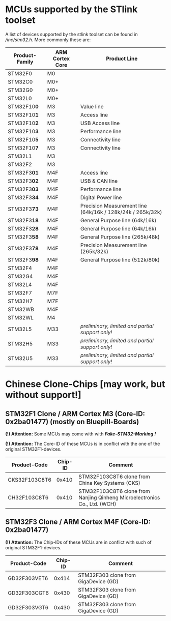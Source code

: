 # MCUs supported by the STlink toolset

A list of devices supported by the stlink toolset can be found in */inc/stm32.h*.
More commonly these are:

| Product-Family | ARM Cortex Core | Product Line                                               |
| -------------- | --------------- | ---------------------------------------------------------- |
| STM32F0        | M0              |                                                            |
| STM32C0        | M0+             |                                                            |
| STM32G0        | M0+             |                                                            |
| STM32L0        | M0+             |                                                            |
| STM32F10**0**  | M3              | Value line                                                 |
| STM32F10**1**  | M3              | Access line                                                |
| STM32F10**2**  | M3              | USB Access line                                            |
| STM32F10**3**  | M3              | Performance line                                           |
| STM32F10**5**  | M3              | Connectivity line                                          |
| STM32F10**7**  | M3              | Connectivity line                                          |
| STM32L1        | M3              |                                                            |
| STM32F2        | M3              |                                                            |
| STM32F3**01**  | M4F             | Access line                                                |
| STM32F3**02**  | M4F             | USB & CAN line                                             |
| STM32F3**03**  | M4F             | Performance line                                           |
| STM32F3**34**  | M4F             | Digital Power line                                         |
| STM32F3**73**  | M4F             | Precision Measurement line (64k/16k / 128k/24k / 265k/32k) |
| STM32F3**18**  | M4F             | General Purpose line (64k/16k)                             |
| STM32F3**28**  | M4F             | General Purpose line (64k/16k)                             |
| STM32F3**58**  | M4F             | General Purpose line (265k/48k)                            |
| STM32F3**78**  | M4F             | Precision Measurement line (265k/32k)                      |
| STM32F3**98**  | M4F             | General Purpose line (512k/80k)                            |
| STM32F4        | M4F             |                                                            |
| STM32G4        | M4F             |                                                            |
| STM32L4        | M4F             |                                                            |
| STM32F7        | M7F             |                                                            |
| STM32H7        | M7F             |                                                            |
| STM32WB        | M4F             |                                                            |
| STM32WL        | M4              |                                                            |
| STM32L5        | M33             | *preliminary, limited and partial support only!*           |
| STM32H5        | M33             | *preliminary, limited and partial support only!*           |
| STM32U5        | M33             | *preliminary, limited and partial support only!*           |


# Chinese Clone-Chips [may work, but without support!]

## STM32F1 Clone / ARM Cortex M3 (Core-ID: 0x2ba01477) (mostly on Bluepill-Boards)

**(!) Attention:** Some MCUs may come with with _**Fake-STM32-Marking !**_

**(!) Attention:** The Core-ID of these MCUs is in conflict with the one of the original STM32F1-devices.

| Product-Code  | Chip-ID | Comment                                                                   |
| ------------- | ------- | ------------------------------------------------------------------------- |
| CKS32F103C8T6 | 0x410   | STM32F103C8T6 clone from China Key Systems (CKS)                          |
| CH32F103C8T6  | 0x410   | STM32F103C8T6 clone from Nanjing Qinheng Microelectronics Co., Ltd. (WCH) |

## STM32F3 Clone / ARM Cortex M4F (Core-ID: 0x2ba01477)

**(!) Attention:** The Chip-IDs of these MCUs are in conflict with such of original STM32F1-devices.

| Product-Code | Chip-ID | Comment                              |
| ------------ | ------- | ------------------------------------ |
| GD32F303VET6 | 0x414   | STM32F303 clone from GigaDevice (GD) |
| GD32F303CGT6 | 0x430   | STM32F303 clone from GigaDevice (GD) |
| GD32F303VGT6 | 0x430   | STM32F303 clone from GigaDevice (GD) |
